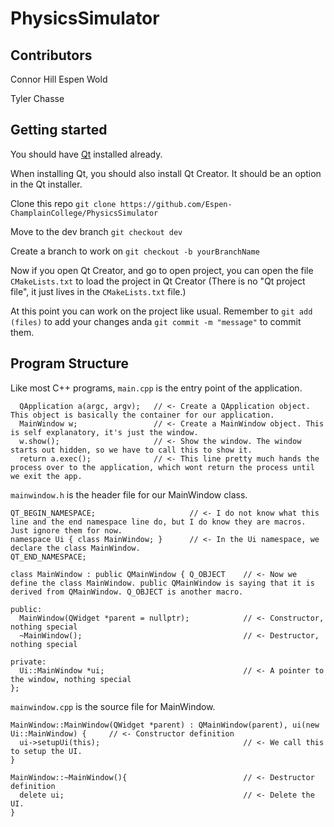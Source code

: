 # PhysicsSimulator

## Contributors
Connor Hill
Espen Wold

Tyler Chasse
## Getting started

You should have [Qt](https://www.qt.io/download-qt-installer-oss) installed already.

When installing Qt, you should also install Qt Creator. It should be an option in the Qt installer.

Clone this repo `git clone https://github.com/Espen-ChamplainCollege/PhysicsSimulator`

Move to the dev branch `git checkout dev`

Create a branch to work on `git checkout -b yourBranchName`

Now if you open Qt Creator, and go to open project, you can open the file `CMakeLists.txt` to load the project in Qt Creator
(There is no "Qt project file", it just lives in the `CMakeLists.txt` file.)

At this point you can work on the project like usual. Remember to `git add (files)` to add your changes anda `git commit -m "message"` to commit them. 


## Program Structure

Like most C++ programs, `main.cpp` is the entry point of the application.
```
  QApplication a(argc, argv);   // <- Create a QApplication object. This object is basically the container for our application.
  MainWindow w;                 // <- Create a MainWindow object. This is self explanatory, it's just the window.
  w.show();                     // <- Show the window. The window starts out hidden, so we have to call this to show it.
  return a.exec();              // <- This line pretty much hands the process over to the application, which wont return the process until we exit the app.
```

`mainwindow.h` is the header file for our MainWindow class.

```
QT_BEGIN_NAMESPACE;                     // <- I do not know what this line and the end namespace line do, but I do know they are macros. Just ignore them for now.
namespace Ui { class MainWindow; }      // <- In the Ui namespace, we declare the class MainWindow.
QT_END_NAMESPACE;

class MainWindow : public QMainWindow { Q_OBJECT    // <- Now we define the class MainWindow. public QMainWindow is saying that it is derived from QMainWindow. Q_OBJECT is another macro.

public:
  MainWindow(QWidget *parent = nullptr);            // <- Constructor, nothing special
  ~MainWindow();                                    // <- Destructor, nothing special

private:
  Ui::MainWindow *ui;                               // <- A pointer to the window, nothing special
};
```

`mainwindow.cpp` is the source file for MainWindow.

```
MainWindow::MainWindow(QWidget *parent) : QMainWindow(parent), ui(new Ui::MainWindow) {     // <- Constructor definition
  ui->setupUi(this);                                // <- We call this to setup the UI.
}

MainWindow::~MainWindow(){                          // <- Destructor definition
  delete ui;                                        // <- Delete the UI.
}
```
